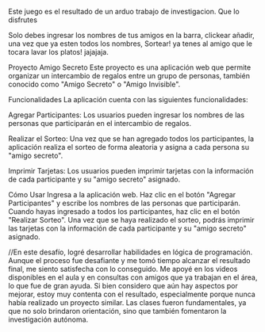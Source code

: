 Este juego es el resultado de un arduo trabajo de investigacion. Que lo disfrutes


Solo debes ingresar los nombres de tus amigos en la barra, clickear añadir, una vez que ya esten todos los nombres, Sortear! ya tenes al amigo que le tocara lavar los platos! jajajaja.

Proyecto Amigo Secreto
Este proyecto es una aplicación web que permite organizar un intercambio de regalos entre un grupo de personas, también conocido como "Amigo Secreto" o "Amigo Invisible".

Funcionalidades
La aplicación cuenta con las siguientes funcionalidades:

Agregar Participantes: Los usuarios pueden ingresar los nombres de las personas que participarán en el intercambio de regalos.



Realizar el Sorteo: Una vez que se han agregado todos los participantes, la aplicación realiza el sorteo de forma aleatoria y asigna a cada persona su "amigo secreto".



Imprimir Tarjetas: Los usuarios pueden imprimir tarjetas con la información de cada participante y su "amigo secreto" asignado.


Cómo Usar
Ingresa a la aplicación web.
Haz clic en el botón "Agregar Participantes" y escribe los nombres de las personas que participarán.
Cuando hayas ingresado a todos los participantes, haz clic en el botón "Realizar Sorteo".
Una vez que se haya realizado el sorteo, podrás imprimir las tarjetas con la información de cada participante y su "amigo secreto" asignado.


//En este desafío, logré desarrollar habilidades en lógica de programación. Aunque el proceso fue desafiante y me tomó tiempo alcanzar el resultado final, me siento satisfecha con lo conseguido. Me apoyé en los videos disponibles en el aula y en consultas con amigos que ya trabajan en el área, lo que fue de gran ayuda. Si bien considero que aún hay aspectos por mejorar, estoy muy contenta con el resultado, especialmente porque nunca había realizado un proyecto similar. Las clases fueron fundamentales, ya que no solo brindaron orientación, sino que también fomentaron la investigación autónoma.

